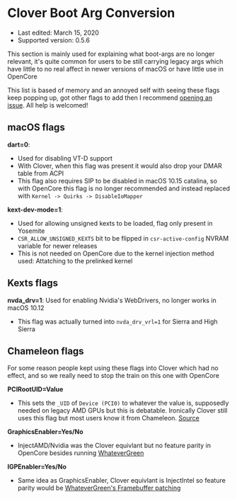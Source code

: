# Clover Boot Arg Conversion

* Last edited: March 15, 2020
* Supported version: 0.5.6

This section is mainly used for explaining what boot-args are no longer relevant, it's quite common for users to be still carrying legacy args which have little to no real affect in newer versions of macOS or have little use in OpenCore

This list is based of memory and an annoyed self with seeing these flags keep popping up, got other flags to add then I recommend [opening an issue](https://github.com/khronokernel/Opencore-Vanilla-Desktop-Guide/issues). All help is welcomed!

## macOS flags

**dart=0**: 
* Used for disabling VT-D support
* With Clover, when this flag was present it would also drop your DMAR table from ACPI 
* This flag also requires SIP to be disabled in macOS 10.15 catalina, so with OpenCore this flag is no longer recommended and instead replaced with `Kernel -> Quirks -> DisableIoMapper`

**kext-dev-mode=1**:
* Used for allowing unsigned kexts to be loaded, flag only present in Yosemite
* `CSR_ALLOW_UNSIGNED_KEXTS` bit to be flipped in `csr-active-config` NVRAM variable for newer releases
* This is not needed on OpenCore due to the kernel injection method used: Attatching to the prelinked kernel


## Kexts flags

**nvda_drv=1**: Used for enabling Nvidia's WebDrivers, no longer works in macOS 10.12
* This flag was actually turned into `nvda_drv_vrl=1` for Sierra and High Sierra


## Chameleon flags


For some reason people kept using these flags into Clover which had no effect, and so we really need to stop the train on this one with OpenCore

**PCIRootUID=Value**

* This sets the `_UID` of `Device (PCI0)` to whatever the value is, supposedly needed on legacy AMD GPUs but this is debatable. Ironically Clover still uses this flag but most users know it from Chameleon. [Source](https://github.com/CloverHackyColor/CloverBootloader/blob/81f2b91b1552a4387abaa2c48a210c63d5b6233c/rEFIt_UEFI/Platform/FixBiosDsdt.cpp#L1630-L1674)

**GraphicsEnabler=Yes/No**

* InjectAMD/Nvidia was the Clover equivlant but no feature parity in OpenCore besides running [WhateverGreen](https://github.com/acidanthera/WhateverGreen)

**IGPEnabler=Yes/No**

* Same idea as GraphicsEnabler, Clover equivlant is InjectIntel so feature parity would be [WhateverGreen's Framebuffer patching](https://github.com/acidanthera/WhateverGreen/blob/master/Manual/FAQ.IntelHD.en.md)

